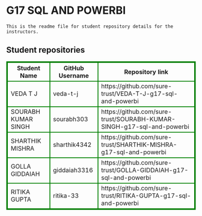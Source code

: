 # G17 SQL AND POWERBI
    This is the readme file for student repository details for the instructors.
## Student repositories 
<table style="border : 2px solid green; width:100%;">
<tr >
<th style="border : 2px solid green;">Student Name</th>
<th style="border : 2px solid green;">GitHub Username</th>
<th style="border : 2px solid green;">Repository link</th>
</tr>
<tr style="border : 2px solid green;">
<td style="border : 2px solid green;">VEDA T J</td> 

<td style="border : 2px solid green;">veda-t-j</td> 

<td style="border : 2px solid green;">https://github.com/sure-trust/VEDA-T-J-g17-sql-and-powerbi</td> 
</tr>

<tr style="border : 2px solid green;">
<td style="border : 2px solid green;">SOURABH KUMAR SINGH</td> 

<td style="border : 2px solid green;">sourabh303</td> 

<td style="border : 2px solid green;">https://github.com/sure-trust/SOURABH-KUMAR-SINGH-g17-sql-and-powerbi</td> 
</tr>

<tr style="border : 2px solid green;">
<td style="border : 2px solid green;">SHARTHIK MISHRA</td> 

<td style="border : 2px solid green;">sharthik4342</td> 

<td style="border : 2px solid green;">https://github.com/sure-trust/SHARTHIK-MISHRA-g17-sql-and-powerbi</td> 
</tr>

<tr style="border : 2px solid green;">
<td style="border : 2px solid green;">GOLLA GIDDAIAH</td> 

<td style="border : 2px solid green;">giddaiah3316</td> 

<td style="border : 2px solid green;">https://github.com/sure-trust/GOLLA-GIDDAIAH-g17-sql-and-powerbi</td> 
</tr>

<tr style="border : 2px solid green;">
<td style="border : 2px solid green;">RITIKA GUPTA</td> 

<td style="border : 2px solid green;">ritika-33</td> 

<td style="border : 2px solid green;">https://github.com/sure-trust/RITIKA-GUPTA-g17-sql-and-powerbi</td> 
</tr>

